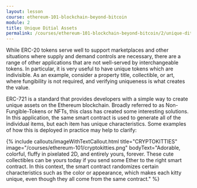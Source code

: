 ```yaml
---
layout: lesson
course: ethereum-101-blockchain-beyond-bitcoin
module: 2
title: Unique Ditial Assets
permalink: /courses/ethereum-101-blockchain-beyond-bitcoin/2/unique-ditial-assets/
---
```

<span class="openingParagraph">
While ERC-20 tokens serve well to support marketplaces and other situations where supply and demand controls are necessary, there are a range of other applications that are not well-served by interchangeable tokens. In particular, it is very useful to have unique tokens which are indivisible. As an example, consider a property title, collectible, or art, where fungibility is not required, and verifying uniqueness is what creates the value.</span>

<span style="font-weight: 400;">ERC-721 is a standard that provides developers with a simple way to create unique assets on the Ethereum blockchain. Broadly referred to as Non-Fungible-Tokens or NFTs, this class has created some interesting solutions. In this application, the same smart contract is used to generate all of the individual items, but each item has unique characteristics. Some examples of how this is deployed in practice may help to clarify:</span>

{% include callouts/imageWithTextCallout.html 
    title="CRYPTOKITTIES"
    image="/courses/ethereum-101/cryptokitties.png"
    bodyText="Adorable, colorful, fluffy in pixelated 2D, and entirely yours, forever. These cute collectibles can be yours today if you send some Ether to the right smart contract. In this context, the smart contract randomizes certain characteristics such as the color or appearance, which makes each kitty unique, even though they all come from the same contract."
%}
